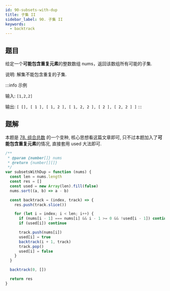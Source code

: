 ```yaml
---
id: 90-subsets-with-dup
title: 子集 II
sidebar_label: 90. 子集 II
keywords:
  - backtrack
---
```


## 题目

给定一个**可能包含重复元素**的整数数组 nums，返回该数组所有可能的子集.

说明: 解集不能包含重复的子集.

:::info 示例

输入: `[1,2,2]`

输出: `[ [], [ 1 ], [ 1, 2 ], [ 1, 2, 2 ], [ 2 ], [ 2, 2 ] ]`
:::

## 题解

本题是 [78. 组合总数](./78-subsets) 的一个变种, 核心思想看这篇文章即可, 只不过本题加入了**可能包含重复元素**的情况, 直接套用 used 大法即可.

```js
/**
 * @param {number[]} nums
 * @return {number[][]}
 */
var subsetsWithDup = function (nums) {
  const len = nums.length
  const res = []
  const used = new Array(len).fill(false)
  nums.sort((a, b) => a - b)

  const backtrack = (index, track) => {
    res.push(track.slice())

    for (let i = index; i < len; i++) {
      if (nums[i - 1] === nums[i] && i - 1 >= 0 && !used[i - 1]) continue
      if (used[i]) continue

      track.push(nums[i])
      used[i] = true
      backtrack(i + 1, track)
      track.pop()
      used[i] = false
    }
  }

  backtrack(0, [])

  return res
}
```
